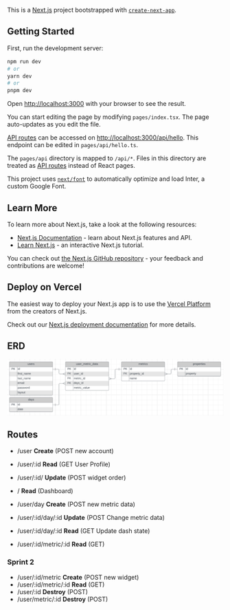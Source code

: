 This is a [Next.js](https://nextjs.org/) project bootstrapped with [`create-next-app`](https://github.com/vercel/next.js/tree/canary/packages/create-next-app).

## Getting Started

First, run the development server:

```bash
npm run dev
# or
yarn dev
# or
pnpm dev
```

Open [http://localhost:3000](http://localhost:3000) with your browser to see the result.

You can start editing the page by modifying `pages/index.tsx`. The page auto-updates as you edit the file.

[API routes](https://nextjs.org/docs/api-routes/introduction) can be accessed on [http://localhost:3000/api/hello](http://localhost:3000/api/hello). This endpoint can be edited in `pages/api/hello.ts`.

The `pages/api` directory is mapped to `/api/*`. Files in this directory are treated as [API routes](https://nextjs.org/docs/api-routes/introduction) instead of React pages.

This project uses [`next/font`](https://nextjs.org/docs/basic-features/font-optimization) to automatically optimize and load Inter, a custom Google Font.

## Learn More

To learn more about Next.js, take a look at the following resources:

- [Next.js Documentation](https://nextjs.org/docs) - learn about Next.js features and API.
- [Learn Next.js](https://nextjs.org/learn) - an interactive Next.js tutorial.

You can check out [the Next.js GitHub repository](https://github.com/vercel/next.js/) - your feedback and contributions are welcome!

## Deploy on Vercel

The easiest way to deploy your Next.js app is to use the [Vercel Platform](https://vercel.com/new?utm_medium=default-template&filter=next.js&utm_source=create-next-app&utm_campaign=create-next-app-readme) from the creators of Next.js.

Check out our [Next.js deployment documentation](https://nextjs.org/docs/deployment) for more details.


## ERD
![ActiveJourney ERD](/docs/erd-activejourney.png)

## Routes
* /user                **Create**  (POST new account)
* /user/:id            **Read**    (GET User Profile)
* /user/:id/           **Update**  (POST widget order)

* /                    **Read**    (Dashboard)
* /user/day            **Create**  (POST new metric data)
* /user/:id/day/:id    **Update**  (POST Change metric data)
* /user/:id/day/:id    **Read**    (GET Update dash state)
* /user/:id/metric/:id **Read**    (GET)


### Sprint 2
* /user/:id/metric     **Create**  (POST new widget)
* /user/:id/metric/:id **Read**    (GET)
* /user/:id            **Destroy** (POST)
* /user/metric/:id     **Destroy** (POST)